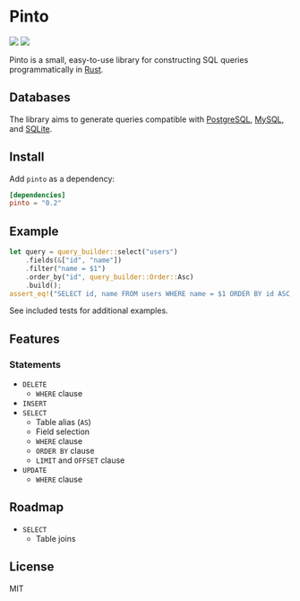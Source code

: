 # Pinto

[![](https://img.shields.io/crates/v/pinto.svg)][crate]
[![](https://travis-ci.org/jacobbudin/pinto.svg?branch=master)][travis-ci]

Pinto is a small, easy-to-use library for constructing SQL queries programmatically in [Rust](https://www.rust-lang.org).

## Databases

The library aims to generate queries compatible with [PostgreSQL](https://www.postgresql.org), [MySQL](https://www.mysql.com), and [SQLite](https://sqlite.org).

## Install

Add `pinto` as a dependency:

```toml
[dependencies]
pinto = "0.2"
```

## Example

```rust
let query = query_builder::select("users")
    .fields(&["id", "name"])
    .filter("name = $1")
    .order_by("id", query_builder::Order::Asc)
    .build();
assert_eq!("SELECT id, name FROM users WHERE name = $1 ORDER BY id ASC;", query);
```

See included tests for additional examples.

## Features

### Statements

- `DELETE`
	- `WHERE` clause
- `INSERT`
- `SELECT`
	- Table alias (`AS`)
	- Field selection
	- `WHERE` clause
	- `ORDER BY` clause
	- `LIMIT` and `OFFSET` clause
- `UPDATE`
	- `WHERE` clause

## Roadmap

- `SELECT`
	- Table joins

## License

MIT

[crate]: https://crates.io/crates/pinto
[travis-ci]: https://travis-ci.org/jacobbudin/pinto
